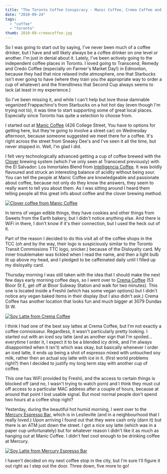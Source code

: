```yaml
---
title: "The Toronto Coffee Conspiracy - Manic Coffee, Crema Coffee and Mercury Espresso Bar"
date: "2010-09-24"
tags:
  - "coffee"
  - "toronto"
thumb: 2010-09-cremacoffee.jpg
---
```


So I was going to start out by saying, I've never been much of a coffee drinker, but I have and will likely always be a coffee drinker on one level or another. I'm just in denial about it. Lately, I've been actively going to the independent coffee places in Toronto. I loved going to Transcend, Remedy and Credo Coffee (especially on Farmer's Market Day!) in Edmonton, because they had that nice relaxed indie atmosphere, one that Starbucks isn't ever going to have (where they train you the appropriate way to order a cup of whatever) and the friendliness that Second Cup always seems to lack (at least in my experience.)

So I've been missing it, and while I can't help but love those damnable veganized Frappachino's from Starbucks on a hot hot day (even though I'm trying not to), it was time to start supporting some of great local places. Especially since Toronto has quite a selection to choose from.

I started out at [Manic Coffee](http://www.maniccoffee.com/) (426 College Street, You have to options for getting here, but they're going to involve a street car) on Wednesday afternoon, because someone suggested we meet there for a coffee. It's right across the street from Sneaky Dee's and I've seen it all the time, but never stopped in. Well, I'm glad I did.

I felt very technologically advanced getting a cup of coffee brewed with the [Clover](http://www.starbuckscoffee.com/coffee/learn/clover) brewing system (which I've only seen at Transcend previously) with the El Salvador: Los Inmortales Blend from [Intelligencia Coffee](http://www.intelligentsiacoffee.com/). It was boldly flavoured and struck an interesting balance of acidity without being sour. You can tell the people at Manic Coffee are knowledgeable and passionate about coffee, because not only do they know the answers, they seem to really want to tell you about them. As I was sitting around I heard them telling people all this great info about coffee and the clover brewing method.

[![Clover coffee from Manic Coffee](images/5016304027_12a8ea39d3.jpg)](http://www.flickr.com/photos/prairiev/5016304027/ "Clover coffee from Manic Coffee by MeShellG, on Flickr")

In terms of vegan edible things, they have cookies and other things from Sweets from the Earth bakery, but I didn't notice anything else. And there is WiFi in there, I don't know if it's their connection, but I used the heck out of it.

Part of the reason I decided to do this visit all of the coffee shops in the TCC (oh and by the way, their logo is suspiciously similar to the Toronto Transit Commissions TTC logo, snicker.) because of the Disloyalty card. My inner troublemaker was tickled when I read the name, and then a light bulb lit up above my head, and I pledged to be caffeinated daily until I filled up my disloyalty card.

Thursday morning I was still taken with the idea that I should make the next few days early morning coffee days, so I went over to [Crema Coffee](http://cremacoffee.ca/) (53 Bloor St E, get off at Bloor Subway Station and walk for two minutes). This one is located inside a Freshii (which has some vegan options) but I didn't notice any vegan baked items in their display (but I also didn't ask.) Crema Coffee has another location that looks fun and much bigger at 3079 Dundas St W.

[![Soy Latte from Crema Coffee](images/5023806068_c6d45c3bb8.jpg)](http://www.flickr.com/photos/prairiev/5023806068/ "Soy Latte from Crema Coffee by MeShellG, on Flickr")

I think I had one of the best soy lattes at Crema Coffee, but I'm not exactly a coffee connoisseur. Regardless, it wasn't particularly pretty looking. I started out with an iced soy latte (and as another sign that I'm spoiled... everytime I order it, I expect it to be a blended icy drink, and I'm always disappointed when it isn't) which was okay, but basically whenever I order an iced latte, it ends up being a shot of espresso mixed with untouched soy milk, rather then an actual soy latte with ice in it. (first world problems right?) then I decided to justify my long term stay with another cup of coffee.

This one has WiFi provided by Freshii, and the access to certain things is blocked off (and no, I wasn't trying to watch porn) and I think they must cut off access to a particular MAC address after a couple of hours, because at around that point I lost usable signal. But most normal people don't spend two hours at a coffee shop right?

Yesterday, during the beautiful hot humid morning, I went over to the [Mercury Espresso Bar](http://mercuryespresso.com/), which is in Leslieville (and in a neighbourhood that I really loved.) Upon arriving I found out that they were cash only (darn it) but there is an ATM just down the street. I got a nice soy latte (which was in a paper cup unfortunately) but for whatever reason I didn't like it as much as hanging out at Manic Coffee. I didn't feel cool enough to be drinking coffee at Mercury.

[![Soy Latte from Mercury Espresso Bar](images/5023197137_d293abd1f6.jpg)](http://www.flickr.com/photos/prairiev/5023197137/ "Soy Latte from Mercury Espresso Bar by MeShellG, on Flickr")

I haven't decided on my next coffee stop in the city, but I'm sure I'll figure it out right as I step out the door. Three down, five more to go!
